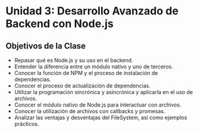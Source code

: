 # Unidad 3: Desarrollo Avanzado de Backend con Node.js

## Objetivos de la Clase
- Repasar qué es Node.js y su uso en el backend.
- Entender la diferencia entre un módulo nativo y uno de terceros.
- Conocer la función de NPM y el proceso de instalación de dependencias.
- Conocer el proceso de actualización de dependencias.
- Utilizar la programación sincrónica y asincrónica y aplicarla en el uso de archivos.
- Conocer el módulo nativo de Node.js para interactuar con archivos.
- Conocer la utilización de archivos con callbacks y promesas.
- Analizar las ventajas y desventajas del FileSystem, así como ejemplos prácticos.


